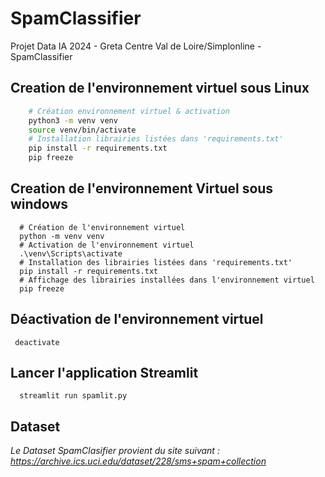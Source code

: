 # SpamClassifier
Projet Data IA 2024 - Greta Centre Val de Loire/Simplonline - SpamClassifier

## Creation de l'environnement virtuel sous Linux
```bash
    # Création environnement virtuel & activation
    python3 -m venv venv
    source venv/bin/activate
    # Installation librairies listées dans 'requirements.txt'
    pip install -r requirements.txt
    pip freeze
```
## Creation de l'environnement Virtuel sous windows
```shell
  # Création de l'environnement virtuel
  python -m venv venv
  # Activation de l'environnement virtuel
  .\venv\Scripts\activate
  # Installation des librairies listées dans 'requirements.txt'
  pip install -r requirements.txt
  # Affichage des librairies installées dans l'environnement virtuel
  pip freeze
```

## Déactivation de l'environnement virtuel
```
 deactivate 
```

## Lancer l'application Streamlit
```shell
  streamlit run spamlit.py
```
## Dataset
*Le Dataset SpamClasifier provient du site suivant : https://archive.ics.uci.edu/dataset/228/sms+spam+collection*
